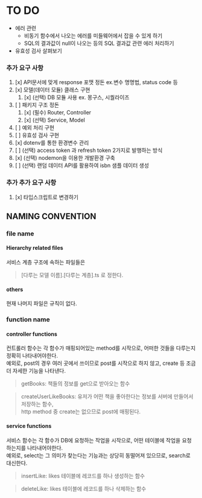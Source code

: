 # TO DO
- 에러 관련
    - 비동기 함수에서 나오는 에러를 미들웨어에서 잡을 수 있게 하기
    - SQL의 결과값이 null이 나오는 등의 SQL 결과값 관련 에러 처리하기
- 유효성 검사 살펴보기
### 추가 요구 사항
1. [x] API문서에 맞게 response 포맷 정돈 ex.변수 명명법, status code 등 
2. [x] 모델(데이터 모듈) 클래스 구현
    1. [x] (선택) DB 모듈 사용 ex. 몽구스, 시퀄라이즈
3. [ ] 패키지 구조 정돈
    1. [x] (필수) Router, Controller
    2. [x] (선택) Service, Model
4. [ ] 예외 처리 구현
5. [ ] 유효성 검사 구현
6. [x] dotenv를 통한 환경변수 관리
7. [ ] (선택) access token 과 refresh token 2가지로 발행하는 방식
8. [x] (선택) nodemon을 이용한 개발환경 구축
9. [ ] (선택) 랜덤 데이터 API를 활용하여 isbn 샘플 데이터 생성

### 추가 추가 요구 사항
1. [x] 타입스크립트로 변경하기

## NAMING CONVENTION
### file name
#### Hierarchy related files
서비스 계층 구조에 속하는 파일들은
> [다루는 모델 이름].[다루는 계층].ts
로 정한다.  

#### others
현재 나머지 파일은 규칙이 없다.  

### function name
#### controller functions
컨트롤러 함수는 각 함수가 매핑되어있는 method를 시작으로, 어떠한 것들을 다루는지 정확히 나타내어야한다.  
예외로, post의 경우 여러 곳에서 쓰이므로 post를 시작으로 하지 않고, create 등 조금 더 자세한 기능을 나타낸다.  

> getBooks: 책들의 정보를 get으로 받아오는 함수

> createUserLikeBooks: 유저가 어떤 책을 좋아한다는 정보를 서버에 만들어서 저장하는 함수,  
http method 중 create는 없으므로 post에 매핑된다.

#### service functions
서비스 함수는 각 함수가 DB에 요청하는 작업을 시작으로, 어떤 테이블에 작업을 요청하는지를 나타내어야한다.  
예외로, select는 그 의미가 찾는다는 기능과는 상당히 동떨어져 있으므로, search로 대신한다.
> insertLike: likes 테이블에 레코드를 하나 생성하는 함수

> deleteLike: likes 테이블에 레코드를 하나 삭제하는 함수